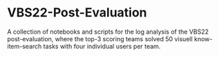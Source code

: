 # VBS22-Post-Evaluation
A collection of notebooks and scripts for the log analysis of the VBS22 post-evaluation, where the top-3 scoring teams solved 50 visuell know-item-search tasks with four individual users per team. 
